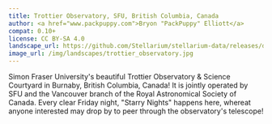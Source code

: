 ```yaml
---
title: Trottier Observatory, SFU, British Columbia, Canada
author: <a href="www.packpuppy.com">Bryon "PackPuppy" Elliott</a>
compat: 0.10+
license: CC BY-SA 4.0
landscape_url: https://github.com/Stellarium/stellarium-data/releases/download/landscapes/trottier_observatory.zip
image_url: /img/landscapes/trottier_observatory.jpg
---
```

Simon Fraser University's beautiful Trottier Observatory & Science Courtyard in Burnaby, British Columbia, Canada! 
It is jointly operated by SFU and the Vancouver branch of the Royal Astronomical Society of Canada. 
Every clear Friday night, "Starry Nights" happens here, whereat anyone interested may drop by to peer through the observatory's telescope!